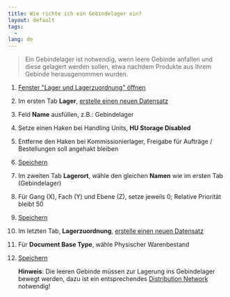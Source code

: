 ```yaml
---
title: Wie richte ich ein Gebindelager ein?  
layout: default
tags:
  - 
lang: de
---
```


>Ein Gebindelager ist notwendig, wenn leere Gebinde anfallen und diese gelagert werden sollen, etwa nachdem Produkte aus ihrem Gebinde herausgenommen wurden.

1. [Fenster "Lager und Lagerzuordnung" öffnen](Wie_finde_und_öffne_ich_ein_Fenster)
1. Im ersten Tab **Lager**, [erstelle einen neuen Datensatz](Wie_lege_ich_einen_neuen_datensatz_an) 
1. Feld **Name** ausfüllen, z.B.: Gebindelager
1. Setze einen Haken bei Handling Units, **HU Storage Disabled**
1. Entferne den Haken bei Kommissionierlager, Freigabe für Aufträge / Bestellungen soll angehakt bleiben
1. [Speichern](Wie_lege_ich_einen_neuen_datensatz_an)
1. Im zweiten Tab **Lagerort**, wähle den gleichen **Namen** wie im ersten Tab (Gebindelager)
1. Für Gang (X), Fach (Y) und Ebene (Z), setze jeweils 0; Relative Priorität bleibt 50
1. [Speichern](Wie_lege_ich_einen_neuen_datensatz_an)
1. Im letzten Tab, **Lagerzuordnung**, [erstelle einen neuen Datensatz](Wie_lege_ich_einen_neuen_datensatz_an) 
1. Für **Document Base Type**, wähle Physischer Warenbestand
1. [Speichern](Wie_lege_ich_einen_neuen_datensatz_an)

	**Hinweis**: Die leeren Gebinde müssen zur Lagerung ins Gebindelager bewegt werden, dazu ist ein entsprechendes [Distribution Network](Wie_richte_ich_ein_Distribution_Network_für_Gebinde_ein) notwendig!